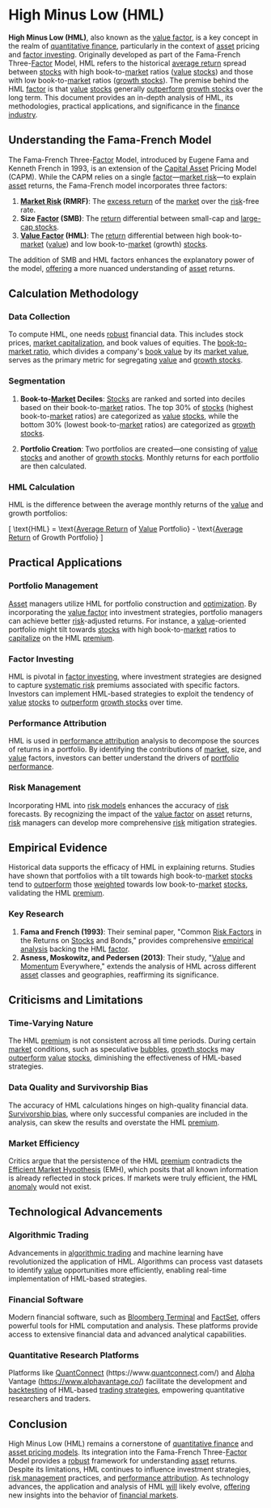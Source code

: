 # High Minus Low (HML)

**High Minus Low (HML)**, also known as the [value factor](../v/value_factor.md), is a key concept in the realm of [quantitative finance](../q/quantitative_finance.md), particularly in the context of [asset](../a/asset.md) pricing and [factor investing](../f/factor_investing.md). Originally developed as part of the Fama-French Three-[Factor](../f/factor.md) Model, HML refers to the historical [average return](../a/average_return.md) spread between [stocks](../s/stock.md) with high book-to-[market](../m/market.md) ratios ([value](../v/value.md) [stocks](../s/stock.md)) and those with low book-to-[market](../m/market.md) ratios ([growth stocks](../g/growth_stocks.md)). The premise behind the HML [factor](../f/factor.md) is that [value](../v/value.md) [stocks](../s/stock.md) generally [outperform](../o/outperform.md) [growth stocks](../g/growth_stocks.md) over the long term. This document provides an in-depth analysis of HML, its methodologies, practical applications, and significance in the [finance](../f/finance.md) [industry](../i/industry.md).

## Understanding the Fama-French Model

The Fama-French Three-[Factor](../f/factor.md) Model, introduced by Eugene Fama and Kenneth French in 1993, is an extension of the [Capital Asset](../c/capital_asset.md) Pricing Model (CAPM). While the CAPM relies on a single [factor](../f/factor.md)—[market risk](../m/market_risk.md)—to explain [asset](../a/asset.md) returns, the Fama-French model incorporates three factors:

1. **[Market Risk](../m/market_risk.md) (RMRF)**: The [excess return](../e/excess_return.md) of the [market](../m/market.md) over the [risk](../r/risk.md)-free rate.
2. **Size [Factor](../f/factor.md) (SMB)**: The [return](../r/return.md) differential between small-cap and [large-cap stocks](../l/large_cap_stocks.md).
3. **[Value Factor](../v/value_factor.md) (HML)**: The [return](../r/return.md) differential between high book-to-[market](../m/market.md) ([value](../v/value.md)) and low book-to-[market](../m/market.md) (growth) [stocks](../s/stock.md).

The addition of SMB and HML factors enhances the explanatory power of the model, [offering](../o/offering.md) a more nuanced understanding of [asset](../a/asset.md) returns.

## Calculation Methodology

### Data Collection

To compute HML, one needs [robust](../r/robust.md) financial data. This includes stock prices, [market capitalization](../m/market_capitalization.md), and book values of equities. The [book-to-market ratio](../b/book-to-market_ratio.md), which divides a company's [book value](../b/book_value.md) by its [market value](../m/market_value.md), serves as the primary metric for segregating [value](../v/value.md) and [growth stocks](../g/growth_stocks.md).

### Segmentation

1. **Book-to-[Market](../m/market.md) Deciles**: [Stocks](../s/stock.md) are ranked and sorted into deciles based on their book-to-[market](../m/market.md) ratios. The top 30% of [stocks](../s/stock.md) (highest book-to-[market](../m/market.md) ratios) are categorized as [value](../v/value.md) [stocks](../s/stock.md), while the bottom 30% (lowest book-to-[market](../m/market.md) ratios) are categorized as [growth stocks](../g/growth_stocks.md).

2. **Portfolio Creation**: Two portfolios are created—one consisting of [value](../v/value.md) [stocks](../s/stock.md) and another of [growth stocks](../g/growth_stocks.md). Monthly returns for each portfolio are then calculated.

### HML Calculation

HML is the difference between the average monthly returns of the [value](../v/value.md) and growth portfolios:

\[ \text{HML} = \text{[Average Return](../a/average_return.md) of [Value](../v/value.md) Portfolio} - \text{[Average Return](../a/average_return.md) of Growth Portfolio} \]

## Practical Applications

### Portfolio Management

[Asset](../a/asset.md) managers utilize HML for portfolio construction and [optimization](../o/optimization.md). By incorporating the [value factor](../v/value_factor.md) into investment strategies, portfolio managers can achieve better [risk](../r/risk.md)-adjusted returns. For instance, a [value](../v/value.md)-oriented portfolio might tilt towards [stocks](../s/stock.md) with high book-to-[market](../m/market.md) ratios to [capitalize](../c/capitalize.md) on the HML [premium](../p/premium.md).

### Factor Investing

HML is pivotal in [factor investing](../f/factor_investing.md), where investment strategies are designed to capture [systematic risk](../s/systematic_risk.md) premiums associated with specific factors. Investors can implement HML-based strategies to exploit the tendency of [value](../v/value.md) [stocks](../s/stock.md) to [outperform](../o/outperform.md) [growth stocks](../g/growth_stocks.md) over time.

### Performance Attribution

HML is used in [performance attribution](../p/performance_attribution.md) analysis to decompose the sources of returns in a portfolio. By identifying the contributions of [market](../m/market.md), size, and [value](../v/value.md) factors, investors can better understand the drivers of [portfolio performance](../p/portfolio_performance.md).

### Risk Management

Incorporating HML into [risk models](../r/risk_models_in_trading.md) enhances the accuracy of [risk](../r/risk.md) forecasts. By recognizing the impact of the [value factor](../v/value_factor.md) on [asset](../a/asset.md) returns, [risk](../r/risk.md) managers can develop more comprehensive [risk](../r/risk.md) mitigation strategies.

## Empirical Evidence

Historical data supports the efficacy of HML in explaining returns. Studies have shown that portfolios with a tilt towards high book-to-[market](../m/market.md) [stocks](../s/stock.md) tend to [outperform](../o/outperform.md) those [weighted](../w/weighted.md) towards low book-to-[market](../m/market.md) [stocks](../s/stock.md), validating the HML [premium](../p/premium.md).

### Key Research

1. **Fama and French (1993)**: Their seminal paper, "Common [Risk Factors](../r/risk_factors_in_trading.md) in the Returns on [Stocks](../s/stock.md) and Bonds," provides comprehensive [empirical analysis](../e/empirical_analysis_in_trading.md) backing the HML [factor](../f/factor.md).
2. **Asness, Moskowitz, and Pedersen (2013)**: Their study, "[Value](../v/value.md) and [Momentum](../m/momentum.md) Everywhere," extends the analysis of HML across different [asset](../a/asset.md) classes and geographies, reaffirming its significance.

## Criticisms and Limitations

### Time-Varying Nature

The HML [premium](../p/premium.md) is not consistent across all time periods. During certain [market](../m/market.md) conditions, such as speculative [bubbles](../b/bubble.md), [growth stocks](../g/growth_stocks.md) may [outperform](../o/outperform.md) [value](../v/value.md) [stocks](../s/stock.md), diminishing the effectiveness of HML-based strategies.

### Data Quality and Survivorship Bias

The accuracy of HML calculations hinges on high-quality financial data. [Survivorship bias](../s/survivorship_bias.md), where only successful companies are included in the analysis, can skew the results and overstate the HML [premium](../p/premium.md).

### Market Efficiency

Critics argue that the persistence of the HML [premium](../p/premium.md) contradicts the [Efficient Market Hypothesis](../e/efficient_market_hypothesis.md) (EMH), which posits that all known information is already reflected in stock prices. If markets were truly efficient, the HML [anomaly](../a/anomaly.md) would not exist.

## Technological Advancements

### Algorithmic Trading

Advancements in [algorithmic trading](../a/accountability.md) and machine learning have revolutionized the application of HML. Algorithms can process vast datasets to identify [value](../v/value.md) opportunities more efficiently, enabling real-time implementation of HML-based strategies.

### Financial Software

Modern financial software, such as [Bloomberg Terminal](../b/bloomberg_terminal.md) and [FactSet](../f/factset.md), offers powerful tools for HML computation and analysis. These platforms provide access to extensive financial data and advanced analytical capabilities.

### Quantitative Research Platforms

Platforms like [QuantConnect](../q/quantconnect.md) (https://www.[quantconnect](../q/quantconnect.md).com/) and [Alpha](../a/alpha.md) Vantage (https://www.alphavantage.co/) facilitate the development and [backtesting](../b/backtesting.md) of HML-based [trading strategies](../t/trading_strategies.md), empowering quantitative researchers and traders.

## Conclusion

High Minus Low (HML) remains a cornerstone of [quantitative finance](../q/quantitative_finance.md) and [asset pricing models](../a/asset_pricing_models.md). Its integration into the Fama-French Three-[Factor](../f/factor.md) Model provides a [robust](../r/robust.md) framework for understanding [asset](../a/asset.md) returns. Despite its limitations, HML continues to influence investment strategies, [risk management](../r/risk_management.md) practices, and [performance attribution](../p/performance_attribution.md). As technology advances, the application and analysis of HML [will](../w/will.md) likely evolve, [offering](../o/offering.md) new insights into the behavior of [financial markets](../f/financial_market.md).